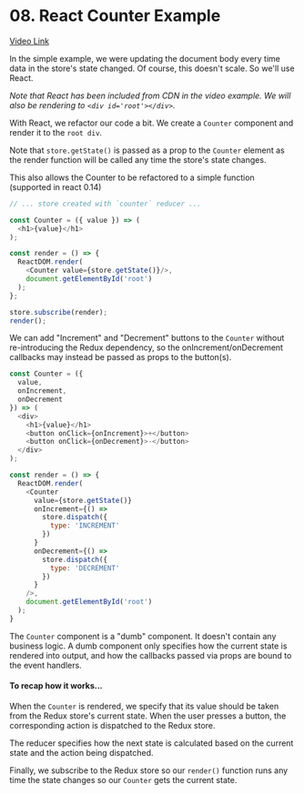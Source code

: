 # 08. React Counter Example
[Video Link](https://egghead.io/lessons/javascript-redux-react-counter-example)

In the simple example, we were updating the document body every time data in the store's state changed. Of course, this doesn't scale. So we'll use React.

_Note that React has been included from CDN in the video example. We will also be rendering to `<div id='root'></div>`._

With React, we refactor our code a bit. We create a `Counter` component and render it to the `root div`.

Note that `store.getState()` is passed as a prop to the `Counter` element as the render function will be called
any time the store's state changes.

This also allows the Counter to be refactored to a simple function (supported in react 0.14)

```Javascript
// ... store created with `counter` reducer ...

const Counter = ({ value }) => (
  <h1>{value}</h1>
);

const render = () => {
  ReactDOM.render(
    <Counter value={store.getState()}/>,
    document.getElementById('root')
  );
};

store.subscribe(render);
render();
```

We can add "Increment" and "Decrement" buttons to the `Counter` without re-introducing the Redux dependency,
so the onIncrement/onDecrement callbacks may instead be passed as props to the button(s). 

```Javascript
const Counter = ({
  value,
  onIncrement,
  onDecrement
}) => (
  <div>
    <h1>{value}</h1>
    <button onClick={onIncrement}>+</button>
    <button onClick={onDecrement}>-</button>
  </div>
);

const render = () => {
  ReactDOM.render(
    <Counter
      value={store.getState()}
      onIncrement={() =>
        store.dispatch({
          type: 'INCREMENT'
        })
      }
      onDecrement={() =>
        store.dispatch({
          type: 'DECREMENT'
        })
      }
    />,
    document.getElementById('root')
  );
}
```


The `Counter` component is a "dumb" component. It doesn't contain any business logic. A dumb component only specifies how the current state is rendered into output, and how the callbacks passed via props are bound to the event handlers.

#### To recap how it works...

When the `Counter` is rendered, we specify that its value should be taken from the Redux store's current state. When the user presses a button, the corresponding action is dispatched to the Redux store.

The reducer specifies how the next state is calculated based on the current state and the action being dispatched.

Finally, we subscribe to the Redux store so our `render()` function runs any time the state changes so our `Counter` gets the current state.
